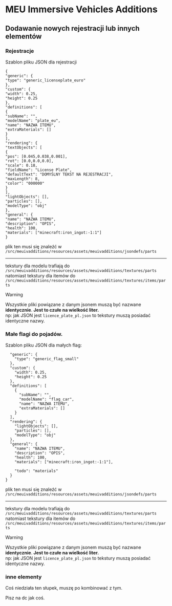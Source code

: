 # MEU Immersive Vehicles Additions

## Dodawanie nowych rejestracji lub innych elementów
### Rejestracje

Szablon pliku JSON dla rejestracji 
````
{
"generic": {
"type": "generic_licenseplate_euro"
},
"custom": {
"width": 0.25,
"height": 0.25
},
"definitions": [
{
"subName": "",
"modelName": "plate_eu",
"name": "NAZWA ITEMU",
"extraMaterials": []
}
],
"rendering": {
"textObjects": [
{
"pos": [0.045,0.038,0.001],
"rot": [0.0,0.0,0.0],
"scale": 0.18,
"fieldName": "License Plate",
"defaultText": "DOMYŚLNY TEKST NA REJESTRACJI",
"maxLength": 8,
"color": "000000"
}
],
"lightObjects": [],
"particles": [],
"modelType": "obj"
},
"general": {
"name": "NAZWA ITEMU",
"description": "OPIS",
"health": 100,
"materials": ["minecraft:iron_ingot:-1:1"]
}
````
plik ten musi się znaleźć w ```/src/meuivadditions/resources/assets/meuivadditions/jsondefs/parts```

----

tekstury dla modelu trafiają do ```/src/meuivadditions/resources/assets/meuivadditions/textures/parts```<br>
natomiast tekstury dla itemów do ```/src/meuivadditions/resources/assets/meuivadditions/textures/items/parts```

> [!WARNING]
> Wszystkie pliki powiązane z danym jsonem muszą być nazwane **identycznie**. **Jest to czułe na wielkość liter.**<br>
> np: jak JSON jest ```licence_plate_pl.json``` to tekstury muszą posiadać identyczne nazwy.

### Małe flagi do pojadów.

Szablon pliku JSON dla małych flag:
```{
  "generic": {
    "type": "generic_flag_small"
  },
  "custom": {
    "width": 0.25,
    "height": 0.25
  },
  "definitions": [
    {
      "subName": "",
      "modelName": "flag_car",
      "name": "NAZWA ITEMU",
      "extraMaterials": []
    }
  ],
  "rendering": {
    "lightObjects": [],
    "particles": [],
    "modelType": "obj"
  },
  "general": {
    "name": "NAZWA ITEMU",
    "description": "OPIS",
    "health": 100,
    "materials": ["minecraft:iron_ingot:-1:1"],

    "todo": "materials"
  }
}
```

plik ten musi się znaleźć w ```/src/meuivadditions/resources/assets/meuivadditions/jsondefs/parts```

----

tekstury dla modelu trafiają do ```/src/meuivadditions/resources/assets/meuivadditions/textures/parts```<br>
natomiast tekstury dla itemów do ```/src/meuivadditions/resources/assets/meuivadditions/textures/items/parts```

> [!WARNING]
> Wszystkie pliki powiązane z danym jsonem muszą być nazwane **identycznie**. **Jest to czułe na wielkość liter.**<br>
> np: jak JSON jest ```licence_plate_pl.json``` to tekstury muszą posiadać identyczne nazwy.

### inne elementy

Coś niedziała ten słupek, muszę po kombinować z tym.

Pisz na dc jak coś.

